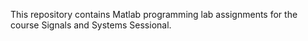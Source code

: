 This repository contains Matlab programming lab assignments for the course Signals and Systems Sessional.
